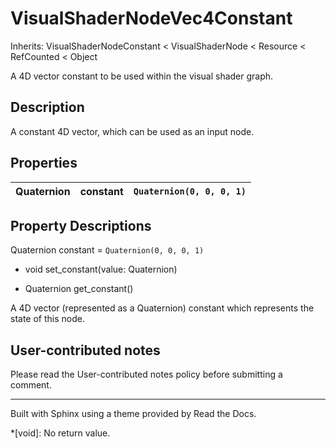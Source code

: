 # VisualShaderNodeVec4Constant

Inherits: VisualShaderNodeConstant < VisualShaderNode < Resource < RefCounted
< Object

A 4D vector constant to be used within the visual shader graph.

## Description

A constant 4D vector, which can be used as an input node.

## Properties

Quaternion | constant | `Quaternion(0, 0, 0, 1)`  
---|---|---  
  
## Property Descriptions

Quaternion constant = `Quaternion(0, 0, 0, 1)`

  * void set_constant(value: Quaternion)

  * Quaternion get_constant()

A 4D vector (represented as a Quaternion) constant which represents the state
of this node.

## User-contributed notes

Please read the User-contributed notes policy before submitting a comment.

* * *

Built with Sphinx using a theme provided by Read the Docs.

  *[void]: No return value.

